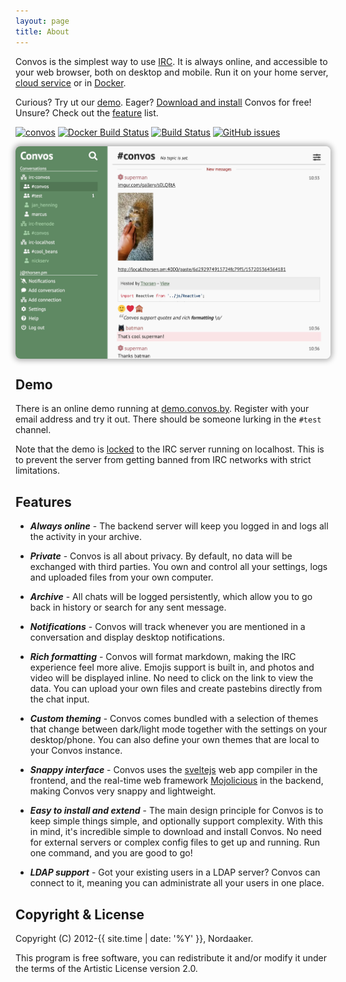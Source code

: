 ```yaml
---
layout: page
title: About
---
```


Convos is the simplest way to use [IRC](http://www.irchelp.org/). It is always
online, and accessible to your web browser, both on desktop and mobile. Run it
on your home server, [cloud service](/blog/2019-11-26-convos-on-digital-ocean)
or in [Docker](/doc/getting-started.md#docker).

Curious? Try ut our [demo](#demo). Eager? [Download and install](/doc/getting-started.html)
Convos for free! Unsure? Check out the [feature](#features) list.

[![convos](https://snapcraft.io//convos/badge.svg)](https://snapcraft.io/convos)
[![Docker Build Status](https://img.shields.io/docker/build/nordaaker/convos)](https://hub.docker.com/r/nordaaker/convos)
[![Build Status](https://travis-ci.org/Nordaaker/convos.svg?branch=master)](https://travis-ci.org/Nordaaker/convos)
[![GitHub issues](https://img.shields.io/github/issues/nordaaker/convos)](https://github.com/nordaaker/convos/issues)

<div style="height: 340px;overflow:hidden;border-radius: 0.5rem; box-shadow:0 0 8px 3px rgba(0, 0, 0, 0.3)">
  <a href="/doc/getting-started.html"><img src="/public/screenshots/2019-10-26-conversation.jpg" alt="Picture of Convos conversation"></a>
</div>

## Demo

There is an online demo running at [demo.convos.by](http://demo.convos.by).
Register with your email address and try it out. There should be someone
lurking in the `#test` channel.

Note that the demo is [locked](/doc/config.html#convosforcedircserver) to the
IRC server running on localhost. This is to prevent the server from getting
banned from IRC networks with strict limitations.

## Features

* ___Always online___ -
  The backend server will keep you logged in and logs all the activity in your
  archive.

* ___Private___ -
  Convos is all about privacy. By default, no data will be exchanged with third
  parties. You own and control all your settings, logs and uploaded files from
  your own computer.

* ___Archive___ -
  All chats will be logged persistently, which allow you to go back in history or
  search for any sent message.

* ___Notifications___ -
  Convos will track whenever you are mentioned in a conversation and display
  desktop notifications.

* ___Rich formatting___ -
  Convos will format markdown, making the IRC experience feel more alive. Emojis
  support is built in, and photos and video will be displayed inline. No need to
  click on the link to view the data. You can upload your own files and create
  pastebins directly from the chat input.

* ___Custom theming___ -
  Convos comes bundled with a selection of themes that change between dark/light
  mode together with the settings on your desktop/phone. You can also define your
  own themes that are local to your Convos instance.

* ___Snappy interface___ -
  Convos uses the [sveltejs](https://svelte.dev/) web app compiler in the frontend,
  and the real-time web framework [Mojolicious](https://mojolicious.org/) in the
  backend, making Convos very snappy and lightweight.

* ___Easy to install and extend___ -
  The main design principle for Convos is to keep simple things simple, and
  optionally support complexity. With this in mind, it's incredible simple to
  download and install Convos. No need for external servers or complex config
  files to get up and running. Run one command, and you are good to go!

* ___LDAP support___ -
  Got your existing users in a LDAP server? Convos can connect to it, meaning you
  can administrate all your users in one place.

## Copyright & License

Copyright (C) 2012-{{ site.time | date: '%Y' }}, Nordaaker.

This program is free software, you can redistribute it and/or modify it under
the terms of the Artistic License version 2.0.
